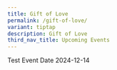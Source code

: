 ```yaml
---
title: Gift of Love
permalink: /gift-of-love/
variant: tiptap
description: Gift of Love
third_nav_title: Upcoming Events
---
```

<p>Test Event Date 2024-12-14</p>